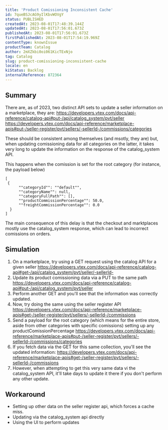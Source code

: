 ```yaml
---
title: 'Product Comissioning Inconsistent Cache'
id: 7queBSJcAG9yIlKbvWOVgY
status: PUBLISHED
createdAt: 2023-08-01T17:48:39.144Z
updatedAt: 2023-08-01T17:56:01.673Z
publishedAt: 2023-08-01T17:56:01.673Z
firstPublishedAt: 2023-08-01T17:54:19.969Z
contentType: knownIssue
productTeam: Catalog
author: 2mXZkbi0oi061KicTExNjo
tag: Catalog
slug: product-comissioning-inconsistent-cache
locale: en
kiStatus: Backlog
internalReference: 872364
---
```


## Summary


There are, as of 2023, two distinct API sets to update a seller information on a marketplace, they are:
https://developers.vtex.com/docs/api-reference/catalog-api#put-/api/catalog_system/pvt/seller
https://developers.vtex.com/docs/api-reference/marketplace-apis#put-/seller-register/pvt/sellers/-sellerId-/commissions/categories

These should be consistent among themselves (and msotly, they are) but, when updating comissioning data for all categories on the latter, it takes very long to update the information on the response of the catalog_system API.

This happens when the comission is set for the root category (for instance, the payload below)

```
[
 {
      ""categoryId"": ""default"",
      ""categoryName"": null,
      ""categoryFullPath"": [],
      ""productCommissionPercentage"": 50.0,
      ""freightCommissionPercentage"": 0.0
  }
]
```

The main consequence of this delay is that the checkout and marktplaces mostly use the catalog_system response, which can lead to incorrect comissions on orders.


## Simulation

1. On a marketplace, try using a GET request using the catalog API for a given seller https://developers.vtex.com/docs/api-reference/catalog-api#get-/api/catalog_system/pvt/seller/-sellerId-
2. Update its product comissioning data via a PUT to the same path https://developers.vtex.com/docs/api-reference/catalog-api#put-/api/catalog_system/pvt/seller
3. Perform another GET and you'll see that the information was correctly updated.
4. Now, try doing the same using the seller register API https://developers.vtex.com/docs/api-reference/marketplace-apis#get-/seller-register/pvt/sellers/-sellerId-/commissions
5. Send a payload for the root category (which means for the entire store, aside from other categories with specific comissions) setting up any productComissionPercentage https://developers.vtex.com/docs/api-reference/marketplace-apis#put-/seller-register/pvt/sellers/-sellerId-/commissions/categories
6. If you fetch data via the GET for this same collection, you'll see the updated information: https://developers.vtex.com/docs/api-reference/marketplace-apis#get-/seller-register/pvt/sellers/-sellerId-/commissions
7. However, when attempting to get this very same data vi the catalog_system API, it'll take days to update it there if you don't perform any other update.

## Workaround

- Setting up other data on the seller register api, which forces a cache miss.
- Updating via the catalog_system api directly
- Using the UI to perform updates

